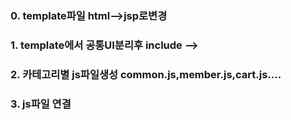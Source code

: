 
### 0.  template파일 html-->jsp로변경
### 1.  template에서 공통UI분리후 include --><include file="common_xx.jspf">
### 2.  카테고리별 js파일생성 common.js,member.js,cart.js....
### 3.  js파일 연결 <script src='member.js'></script>   
